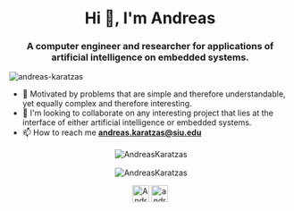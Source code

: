 <h1 align="center">Hi 👋, I'm Andreas</h1>
<h3 align="center">A computer engineer and researcher for applications of artificial intelligence on embedded systems.</h3>

<p align="left"> <img src="https://komarev.com/ghpvc/?username=AndreasKaratzas" alt="andreas-karatzas" /> </p>

* 🔭 Motivated by problems that are simple and therefore understandable,
yet equally complex and therefore interesting.
* 👯 I'm looking to collaborate on any interesting project that lies at the interface of either artificial intelligence or embedded systems.
* 📫 How to reach me **andreas.karatzas@siu.edu**

<p align="center">&nbsp;<img align="center" src="https://github-readme-stats.vercel.app/api?username=AndreasKaratzas&show_icons=true&theme=onedark" alt="AndreasKaratzas" /></p>
<p align="center">&nbsp;<img align="center" src="https://github-readme-stats.vercel.app/api/top-langs/?username=AndreasKaratzas&hide=jupyter notebook&langs_count=3&theme=onedark" alt="AndreasKaratzas" /></p>

<p align="center">
<a href="https://www.linkedin.com/in/andreas-karatzas/" target="blank"><img align="center" src="https://cdn.jsdelivr.net/npm/simple-icons@3.0.1/icons/linkedin.svg" alt="AndreasKaratzas" height="30" width="30" /></a>
<a href="https://fb.com/andreas.karatzas.8" target="blank"><img align="center" src="https://cdn.jsdelivr.net/npm/simple-icons@3.0.1/icons/facebook.svg" alt="andreas.karatzas.8" height="30" width="30" /></a>

<!--
- 🔭 I’m currently working on ...
- 🌱 I’m currently learning ...
- 👯 I’m looking to collaborate on ...
- 🤔 I’m looking for help with ...
- 💬 Ask me about ...
- 📫 How to reach me: ...
- 😄 Pronouns: ...
- ⚡ Fun fact: ...
-->
